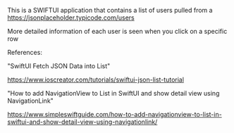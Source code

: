 This is a SWIFTUI application that contains a list of users pulled from a https://jsonplaceholder.typicode.com/users

More detailed information of each user is seen when you click on a specific row

References:

"SwiftUI Fetch JSON Data into List"

https://www.ioscreator.com/tutorials/swiftui-json-list-tutorial

"How to add NavigationView to List in SwiftUI and show detail view using NavigationLink"

https://www.simpleswiftguide.com/how-to-add-navigationview-to-list-in-swiftui-and-show-detail-view-using-navigationlink/
